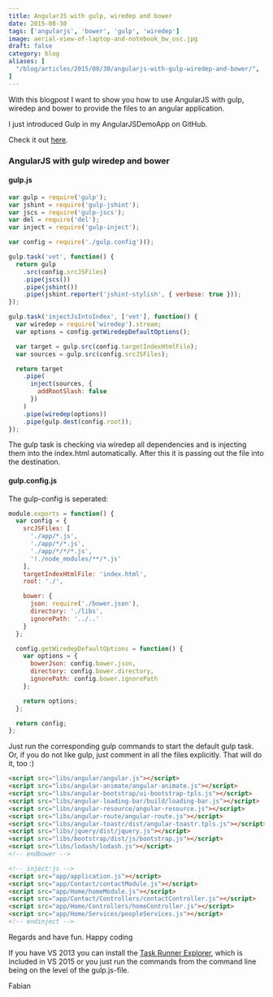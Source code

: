 ```yaml
---
title: AngularJS with gulp, wiredep and bower
date: 2015-08-30
tags: ['angularjs', 'bower', 'gulp', 'wiredep']
image: aerial-view-of-laptop-and-notebook_bw_osc.jpg
draft: false
category: blog
aliases: [
  "/blog/articles/2015/08/30/angularjs-with-gulp-wiredep-and-bower/",
]
---
```


With this blogpost I want to show you how to use AngularJS with gulp, wiredep and bower to provide the files to an angular application.

I just introduced Gulp in my AngularJSDemoApp on GitHub.

Check it out [here](https://github.com/FabianGosebrink/ASPNET-WebAPI-AngularJs).

### AngularJS with gulp wiredep and bower

#### gulp.js

```javascript
var gulp = require('gulp');
var jshint = require('gulp-jshint');
var jscs = require('gulp-jscs');
var del = require('del');
var inject = require('gulp-inject');

var config = require('./gulp.config')();

gulp.task('vet', function() {
  return gulp
    .src(config.srcJSFiles)
    .pipe(jscs())
    .pipe(jshint())
    .pipe(jshint.reporter('jshint-stylish', { verbose: true }));
});

gulp.task('injectJsIntoIndex', ['vet'], function() {
  var wiredep = require('wiredep').stream;
  var options = config.getWiredepDefaultOptions();

  var target = gulp.src(config.targetIndexHtmlFile);
  var sources = gulp.src(config.srcJSFiles);

  return target
    .pipe(
      inject(sources, {
        addRootSlash: false
      })
    )
    .pipe(wiredep(options))
    .pipe(gulp.dest(config.root));
});
```

The gulp task is checking via wiredep all dependencies and is injecting them into the index.html automatically. After this it is passing out the file into the destination.

#### gulp.config.js

The gulp-config is seperated:

```javascript
module.exports = function() {
  var config = {
    srcJSFiles: [
      './app/*.js',
      './app/*/*.js',
      './app/*/*/*.js',
      '!./node_modules/**/*.js'
    ],
    targetIndexHtmlFile: 'index.html',
    root: './',

    bower: {
      json: require('./bower.json'),
      directory: './libs',
      ignorePath: '../..'
    }
  };

  config.getWiredepDefaultOptions = function() {
    var options = {
      bowerJson: config.bower.json,
      directory: config.bower.directory,
      ignorePath: config.bower.ignorePath
    };

    return options;
  };

  return config;
};
```

Just run the corresponding gulp commands to start the default gulp task. Or, if you do not like gulp, just comment in all the files explicitly. That will do it, too :)

```html
<script src="libs/angular/angular.js"></script>
<script src="libs/angular-animate/angular-animate.js"></script>
<script src="libs/angular-bootstrap/ui-bootstrap-tpls.js"></script>
<script src="libs/angular-loading-bar/build/loading-bar.js"></script>
<script src="libs/angular-resource/angular-resource.js"></script>
<script src="libs/angular-route/angular-route.js"></script>
<script src="libs/angular-toastr/dist/angular-toastr.tpls.js"></script>
<script src="libs/jquery/dist/jquery.js"></script>
<script src="libs/bootstrap/dist/js/bootstrap.js"></script>
<script src="libs/lodash/lodash.js"></script>
<!-- endbower -->

<!-- inject:js -->
<script src="app/application.js"></script>
<script src="app/Contact/contactModule.js"></script>
<script src="app/Home/homeModule.js"></script>
<script src="app/Contact/Controllers/contactController.js"></script>
<script src="app/Home/Controllers/homeController.js"></script>
<script src="app/Home/Services/peopleServices.js"></script>
<!-- endinject -->
```

Regards and have fun. Happy coding

If you have VS 2013 you can install the [Task Runner Explorer](https://visualstudiogallery.msdn.microsoft.com/8e1b4368-4afb-467a-bc13-9650572db708), which is included in VS 2015 or you just run the commands from the command line being on the level of the gulp.js-file.

Fabian
